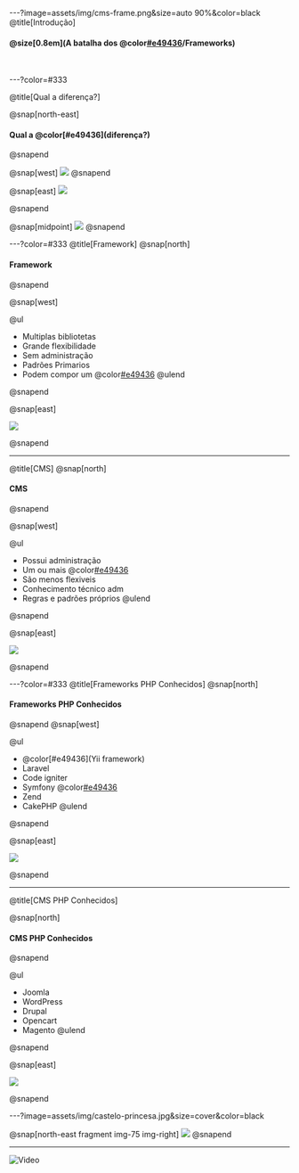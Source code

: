 ---?image=assets/img/cms-frame.png&size=auto 90%&color=black
@title[Introdução]

#### @size[0.8em](A batalha dos @color[#e49436](CMS)/Frameworks)

<br>

---?color=#333

@title[Qual a diferença?]

@snap[north-east]
<h4>Qual a @color[#e49436](diferença?)</h4>
@snapend

@snap[west]
![](assets/img/cms.png)
@snapend

@snap[east]
![](assets/img/frame.png)

@snapend

@snap[midpoint]
![](assets/img/versus.png)
@snapend

---?color=#333
@title[Framework]
@snap[north]
<h4>Framework</h4>
@snapend


@snap[west]

@ul
- Multiplas bibliotetas
- Grande flexibilidade
- Sem administração
- Padrões Primarios
- Podem compor um @color[#e49436](CMS)
@ulend

@snapend

@snap[east]

![](assets/img/frame.png)

@snapend

---
@title[CMS]
@snap[north]
<h4>CMS</h4>
@snapend


@snap[west]

@ul
- Possui administração
- Um ou mais @color[#e49436](Frameworks)
- São menos flexiveis
- Conhecimento técnico adm
- Regras e padrões próprios
@ulend

@snapend

@snap[east]

![](assets/img/cms.png)

@snapend

---?color=#333
@title[Frameworks PHP Conhecidos]
@snap[north]
<h4>Frameworks PHP Conhecidos</h4>
@snapend
@snap[west]

@ul
- @color[#e49436](Yii framework)
- Laravel 
- Code igniter
- Symfony @color[#e49436](modular)
- Zend
- CakePHP
@ulend

@snapend

@snap[east]

![](assets/img/frame.png)

@snapend


---
@title[CMS PHP Conhecidos]

@snap[north]
<h4>CMS PHP Conhecidos</h4>
@snapend

@ul
- Joomla
- WordPress 
- Drupal
- Opencart
- Magento
@ulend

@snapend

@snap[east]

![](assets/img/cms.png)

@snapend

---?image=assets/img/castelo-princesa.jpg&size=cover&color=black

@snap[north-east fragment img-75 img-right]
![](assets/img/dragao.gif)
@snapend

---
![Video](https://www.youtube.com/embed/_MS4sLlBvbE)